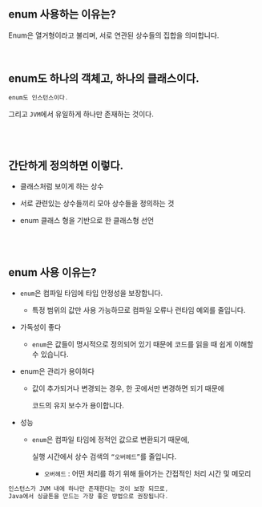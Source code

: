 ## enum 사용하는 이유는?



Enum은 열거형이라고 불리며, 서로 연관된 상수들의 집합을 의미합니다.

<br/>

## enum도 하나의 객체고, 하나의 클래스이다.

```java
enum도 인스턴스이다. 
```

그리고 `JVM`에서 유일하게 하나만 존재하는 것이다.

<br/><br/>

## 간단하게 정의하면 이렇다.

- 클래스처럼 보이게 하는 상수

- 서로 관련있는 상수들끼리 모아 상수들을 정의하는 것
- enum 클래스 형을 기반으로 한 클래스형 선언

<br/><br/>

## enum 사용 이유는?

- `enum`은 컴파일 타임에 타입 안정성을 보장합니다.

    - 특정 범위의 값만 사용 가능하므로 컴파일 오류나 런타임 예외를 줄입니다.

- 가독성이 좋다

    - `enum`은 값들이 명시적으로 정의되어 있기 때문에 코드를 읽을 때 쉽게 이해할 수 있습니다.

- enum은 관리가 용이하다

    - 값이 추가되거나 변경되는 경우, 한 곳에서만 변경하면 되기 때문에
        
        코드의 유지 보수가 용이합니다.
        
- 성능
    - `enum`은 컴파일 타임에 정적인 값으로 변환되기 때문에,
        
        실행 시간에서 상수 검색의 `“오버헤드”`를 줄입니다.
        
        - `오버헤드` : 어떤 처리를 하기 위해 들어가는 간접적인 처리 시간 및 메모리

```java
인스턴스가 JVM 내에 하나만 존재한다는 것이 보장 되므로, 
Java에서 싱글톤을 만드는 가장 좋은 방법으로 권장됩니다.
```


